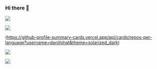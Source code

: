 ### Hi there 👋


![](https://github-profile-summary-cards.vercel.app/api/cards/profile-details?username=daniilshat&theme=solarized_dark)


![](https://github-profile-summary-cards.vercel.app/api/cards/most-commit-language?username=daniilshat&theme=solarized_dark)


(https://github-profile-summary-cards.vercel.app/api/cards/repos-per-language?username=daniilshat&theme=solarized_dark)


![](https://github-profile-summary-cards.vercel.app/api/cards/stats?username=daniilshat&theme=solarized_dark)


![](https://github-profile-summary-cards.vercel.app/api/cards/productive-time?username=daniilshat&theme=solarized_dark)

<!--
**gleb89/gleb89** is a ✨ _special_ ✨ repository because its `README.md` (this file) appears on your GitHub profile.

Here are some ideas to get you started:

- 🔭 I’m currently working on ...
- 🌱 I’m currently learning ...
- 👯 I’m looking to collaborate on ...
- 🤔 I’m looking for help with ...
- 💬 Ask me about ...
- 📫 How to reach me: ...
- 😄 Pronouns: ...
- ⚡ Fun fact: ...
-->
